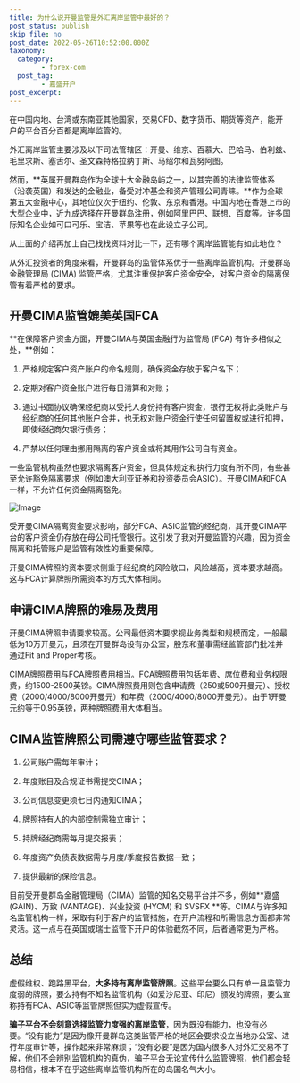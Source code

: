 ```yaml
---
title: 为什么说开曼监管是外汇离岸监管中最好的？
post_status: publish
skip_file: no
post_date: 2022-05-26T10:52:00.000Z
taxonomy:
  category:
        - forex-com
  post_tag:
        - 嘉盛开户
post_excerpt: 
---
```

在中国内地、台湾或东南亚其他国家，交易CFD、数字货币、期货等资产，能开户的平台百分百都是离岸监管的。

外汇离岸监管主要涉及以下司法管辖区：开曼、维京、百慕大、巴哈马、伯利兹、毛里求斯、塞舌尔、圣文森特格拉纳丁斯、马绍尔和瓦努阿图。

然而，**英属开曼群岛作为全球十大金融岛屿之一，以其完善的法律监管体系（沿袭英国）和发达的金融业，备受对冲基金和资产管理公司青睐。**作为全球第五大金融中心，其地位仅次于纽约、伦敦、东京和香港。中国内地在香港上市的大型企业中，近九成选择在开曼群岛注册，例如阿里巴巴、联想、百度等。许多国际知名企业如可口可乐、宝洁、苹果等也在此设立子公司。

从上面的介绍再加上自己找找资料对比一下，还有哪个离岸监管能有如此地位？

从外汇投资者的角度来看，开曼群岛的监管体系优于一些离岸监管机构。开曼群岛金融管理局 (CIMA) 监管严格，尤其注重保护客户资金安全，对客户资金的隔离保管有着严格的要求。

## 开曼CIMA监管媲美英国FCA

**在保障客户资金方面，开曼CIMA与英国金融行为监管局 (FCA) 有许多相似之处，**例如：

1. 严格规定客户资产账户的命名规则，确保资金存放于客户名下；

1. 定期对客户资金账户进行每日清算和对账；

1. 通过书面协议确保经纪商以受托人身份持有客户资金，银行无权将此类账户与经纪商的任何其他账户合并，也无权对账户资金行使任何留置权或进行扣押，即使经纪商欠银行债务；

1. 严禁以任何理由挪用隔离的客户资金或将其用作公司自有资金。

一些监管机构虽然也要求隔离客户资金，但具体规定和执行力度有所不同，有些甚至允许豁免隔离要求（例如澳大利亚证券和投资委员会ASIC）。开曼CIMA和FCA一样，不允许任何资金隔离豁免。

![Image](https://prod-files-secure.s3.us-west-2.amazonaws.com/39ed1227-6d7d-4570-be36-9ccd4a2c4241/bd849744-3fcb-4a37-8312-357962c8f065/image.png?X-Amz-Algorithm=AWS4-HMAC-SHA256&X-Amz-Content-Sha256=UNSIGNED-PAYLOAD&X-Amz-Credential=ASIAZI2LB46647X5XPOX%2F20251021%2Fus-west-2%2Fs3%2Faws4_request&X-Amz-Date=20251021T221316Z&X-Amz-Expires=3600&X-Amz-Security-Token=IQoJb3JpZ2luX2VjEGYaCXVzLXdlc3QtMiJHMEUCIQDjCxRh%2FveBbscZDYE%2Fc9CxWdEfQPik41%2Fn6GgpwetQsAIgd%2FW342D5hl%2FXGKFRAgwYJBRGFUJxb9IkXs8YgjcolV8q%2FwMIHxAAGgw2Mzc0MjMxODM4MDUiDP4yr1gl%2BnLcyhM9kCrcA49tnYV1vTEuDU357TsRmbxdyF9H5QWnk9JT08WPHpUp7wW4SuZxcJPKcbJt0l9wJVOQG3%2BmDnEUd77QFyykewAj786BSkoILiOV2zePQ6voWzuHqN4ngI9ZKeZExFrjpGUR%2BZY8dyh1qmlMGI22KVw%2BzxPWo535SjzaFv17RwR7FuW861tFIdqEHtsWq902hMSCVXVE6XW8mITHFa4B3h%2BuFakC9mFe%2BQAJZSAanQzvuJRjQ72dxlYNoZpEJ4g%2FX8EP%2FB7edC29lNHfFuPTL6kqNjB86fLYuUdEppGXiSqjChqnV7wfuJllp4Xr3nn%2BTo2b7%2F23dxPT560%2BAMmfieYqk6CmjJc4ahso4dXJj6mTHyOl1ohCRe33mMYO7nDTf5Ng3E3enOAcQ%2FE5fZ10Y7ohrpbwMbZRYP7I1OdpoRE3hidOapfWtU5PQFRfyLClVQYXKQlmtwvx5Cm6biup%2Bnw32BSxB2jeBVFv012Lg4pWnrEQZrLr%2FL1I6DVpvsmb2XlLeXrdqtlyyUn0JmbaWyupIvLmj%2BGLqpO9VcZFCw49VQabXNGqfAHs0CARWalc785PD%2FIl%2FcticgEEzrtEIb%2FJOl1%2FC6jojsv12FHCUiZ1bGECfSYNhpdj1yEiMJz138cGOqUBC62btxFTlalWJek406J6ZHoeGqY9xrPAkgjKYyAvnS832SX87eMIUiu0K7OaT1mWz6tUpBmI10hYc9ULwf4B5qL9aRSvRlbN%2BObmf9ZEoBKymt2IEnp7oDf4A7GsQzUGZzCFzHuK75HVmGd6rXjL8einzLkn24Sv9Eg0uDahPgByGOD6tVKS3vxNyej1g5uix1VgIeF0Hzx%2FxUvnl5%2BU%2FE5LboN9&X-Amz-Signature=9ecbc5b2313568eb2e4b0b917bd2b53b7f6e5ffe73706f7a249e987ca629922d&X-Amz-SignedHeaders=host&x-amz-checksum-mode=ENABLED&x-id=GetObject)

受开曼CIMA隔离资金要求影响，部分FCA、ASIC监管的经纪商，其开曼CIMA平台的客户资金仍存放在母公司托管银行。这引发了我对开曼监管的兴趣，因为资金隔离和托管账户是监管有效性的重要保障。

开曼CIMA牌照的资本要求侧重于经纪商的风险敞口，风险越高，资本要求越高。这与FCA计算牌照所需资本的方式大体相同。

## **申请CIMA牌照的难易及费用**

开曼CIMA牌照申请要求较高。公司最低资本要求视业务类型和规模而定，一般最低为10万开曼元，且须在开曼群岛设有办公室，股东和董事需经监管部门批准并通过Fit and Proper考核。

CIMA牌照费用与FCA牌照费用相当。FCA牌照费用包括年费、席位费和业务权限费，约1500-2500英镑。CIMA牌照费用则包含申请费（250或500开曼元）、授权费（2000/4000/8000开曼元）和年费（2000/4000/8000开曼元）。由于1开曼元约等于0.95英镑，两种牌照费用大体相当。

## CIMA监管牌照公司需遵守哪些监管要求？

1. 公司账户需每年审计；

1. 年度账目及合规证书需提交CIMA；

1. 公司信息变更须七日内通知CIMA；

1. 牌照持有人的内部控制需独立审计；

1. 持牌经纪商需每月提交报表；

1. 年度资产负债表数据需与月度/季度报告数据一致；

1. 提供最新的保险信息。

目前受开曼群岛金融管理局（CIMA）监管的知名交易平台并不多，例如**嘉盛 (GAIN)、万致 (VANTAGE)、兴业投资 (HYCM) 和 SVSFX **等。CIMA与许多知名监管机构一样，采取有利于客户的监管措施，在开户流程和所需信息方面都非常灵活。这一点与在英国或瑞士监管下开户的体验截然不同，后者通常更为严格。

## 总结

虚假维权、跑路黑平台，**大多持有离岸监管牌照**。这些平台要么只有单一且监管力度弱的牌照，要么持有不知名监管机构（如爱沙尼亚、印尼）颁发的牌照，要么宣称持有FCA、ASIC等监管牌照但实为虚假宣传。

**骗子平台不会刻意选择监管力度强的离岸监管**，因为既没有能力，也没有必要。“没有能力”是因为像开曼群岛这类监管严格的地区会要求设立当地办公室、进行年度审计等，操作起来非常麻烦；“没有必要”是因为国内很多人对外汇交易不了解，他们不会辨别监管机构的真伪，骗子平台无论宣传什么监管牌照，他们都会轻易相信，根本不在乎这些离岸监管机构所在的岛国名气大小。